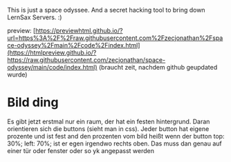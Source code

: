 This is just a space odyssee. And a secret hacking tool to bring down LernSax Servers. :) 

preview: [https://previewhtml.github.io/?url=https%3A%2F%2Fraw.githubusercontent.com%2Fzecjonathan%2Fspace-odyssey%2Fmain%2Fcode%2Findex.html](https://htmlpreview.github.io/?https://raw.githubusercontent.com/zecjonathan/space-odyssey/main/code/index.html) (braucht zeit, nachdem github geupdated wurde)

# Bild ding
Es gibt jetzt erstmal nur ein raum, der hat ein festen hintergrund. Daran orientieren sich die buttons (sieht man in css). Jeder button hat eigene prozente und ist fest and den prozenten vom bild heißt wenn der button top: 30%; left: 70%; ist er egen irgendwo rechts oben. Das muss dan genau auf einer tür oder fenster oder so yk angepasst werden


